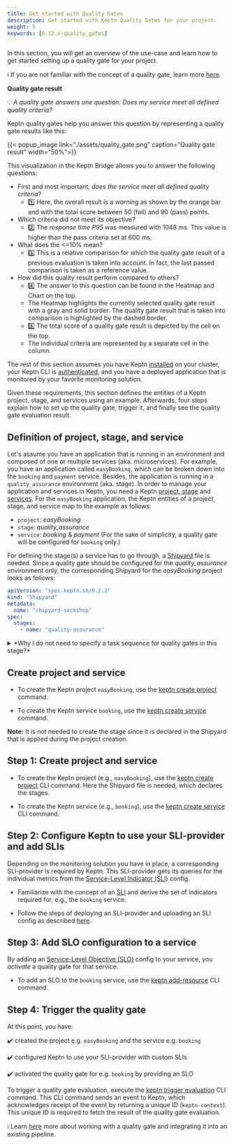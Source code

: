 ```yaml
---
title: Get started with Quality Gates
description: Get started with Keptn Quality Gates for your project.
weight: 5
keywords: [0.12.x-quality_gates]
---
```


In this section, you will get an overview of the use-case and learn how to get started setting up a quality gate for your project.

:information_source: If you are not familiar with the concept of a quality gate, learn more [here](../../../concepts/quality_gates). 

**Quality gate result**

:bulb: *A quality gate answers one question: Does my service meet all defined quality criteria?*

Keptn quality gates help you answer this question by representing a quality gate results like this: 

<!--TODO: Change image and add annotations [1] ... [5] -->

{{< popup_image
  link="./assets/quality_gate.png"
  caption="Quality gate result"
  width="50%">}}

This visualization in the Keptn Bridge allows you to answer the following questions:

* First and most important, *does the service meet all defined quality criteria*? 
  * :one: Here, the overall result is a *warning* as shown by the orange bar and with the total score between 50 (fail) and 90 (pass) points.
* Which criteria did not meet its objective?
  * :two: The *response time P95* was measured with 1048 ms. This value is higher than the pass criteria set at 600 ms.
* What does the <=10% mean? 
  * :three: This is a relative comparison for which the quality gate result of a previous evaluation is taken into account. In fact, the last passed comparison is taken as a reference value.
* How did this quality result perform compared to others? 
  * :four: The answer to this question can be found in the Heatmap and Chart on the top.
  * The Heatmap highlights the currently selected quality gate result with a gray and solid border. The quality gate result that is taken into comparison is highlighted by the dashed border. 
  * :five: The total score of a quality gate result is depicted by the cell on the top.
  * The individual criteria are represented by a separate cell in the column. 

The rest of this section assumes you have Keptn [installed](../../operate/install/) on your cluster, your Keptn CLI is [authenticated](../../operate/install/#authenticate-keptn-cli), and you have a deployed application that is monitored by your favorite monitoring solution.

Given these requirements, this section defines the entities of a Keptn project, stage, and services using an example. Afterwards, four steps explain how to set up the quality gate, trigger it, and finally see the quality gate evaluation result.

## Definition of project, stage, and service

Let's assume you have an application that is running in an environment and composed of one or multiple services (aka. microservices). For example, you have an application called `easyBooking`, which can be broken down into the `booking` and `payment` service. Besides, the application is running in a `quality_assurance` environment (aka. stage).
In order to manage your application and services in Keptn, you need a Keptn [project, stage](../../manage/project/) and [services](../../manage/service).
For the `easyBooking` application, the Keptn entities of a project, stage, and service map to the example as follows:

* `project`: *easyBooking*
* `stage`: *quality_assurance*
* `service`: *booking* & *payment* (For the sake of simplicity, a quality gate will be configured for `booking` only.)

For defining the stage(s) a service has to go through, a [Shipyard](../../manage/shipyard) file is needed. Since a quality gate should be configured for the *quality_assurance* environment only, the corresponding Shipyard for the *easyBooking* project looks as follows:

```yaml
apiVersion: "spec.keptn.sh/0.2.2"
kind: "Shipyard"
metadata:
  name: "shipyard-sockshop"
spec:
  stages:
    - name: "quality-assurance"
```

<details><summary>*Why I do not need to specify a task sequence for quality gates in this stage?*</summary>
<p>

You do not have to define any task sequence in a stage because quality gates (aka. `evaluation`) are a built-in Keptn capability. Hence, there is no need to explicitly add an `evaluation` sequence. However, the explicit form of the above Shipyard file would look as the following one, which behaves the same way: 

```yaml
apiVersion: "spec.keptn.sh/0.2.2"
kind: "Shipyard"
metadata:
  name: "shipyard-sockshop"
spec:
  stages:
    - name: "quality-assurance"
      sequences:
       - name: "evaluation"
         tasks:
         - name: "evaluation"
```

</p>
</details>

## Create project and service

* To create the Keptn project `easyBooking`, use the [keptn create project](../../reference/cli/commands/keptn_create_project/) command.

* To create the Keptn service `booking`, use the [keptn create service](../../reference/cli/commands/keptn_create_service/) command.

**Note:** It is not needed to create the stage since it is declared in the Shipyard that is applied during the project creation. 

## Step 1: Create project and service

* To create the Keptn project (e.g., `easyBooking`), use the [keptn create project](../../reference/cli/commands/keptn_create_project/) CLI command. Here the Shipyard file is needed, which declares the stages.

* To create the Keptn service (e.g., `booking`), use the [keptn create service](../../reference/cli/commands/keptn_create_service/) CLI command.

## Step 2: Configure Keptn to use your SLI-provider and add SLIs

Depending on the monitoring solution you have in place, a corresponding SLI-provider is required by Keptn. This SLI-provider gets its queries for the individual metrics from the [Service-Level Indicator (SLI)](../sli/#service-level-indicator) config. 

* Familiarize with the concept of an [SLI](../sli/#service-level-indicator) and derive the set of indicators required for, e.g., the `booking` service. 

* Follow the steps of deploying an SLI-provider and uploading an SLI config as described [here](../sli-provider/).

## Step 3: Add SLO configuration to a service

By adding an [Service-Level Objective (SLO)](../slo/#service-level-objective) config to your service, you *activate* a quality gate for that service.

* To add an SLO to the `booking` service, use the [keptn add-resource](../../reference/cli/commands/keptn_add-resource/) CLI command.

## Step 4: Trigger the quality gate

At this point, you have:

:heavy_check_mark: created the project e.g. `easyBooking` and the service e.g. `booking`

:heavy_check_mark: configured Keptn to use your SLI-provider with custom SLIs

:heavy_check_mark: activated the quality gate for e.g. `booking` by providing an SLO

To trigger a quality gate evaluation, execute the [keptn trigger evaluation](../../reference/cli/commands/keptn_trigger_evaluation/) CLI command. This CLI command sends an event to Keptn, which acknowledges receipt of the event by returning a unique ID (`keptn-context`). This unique ID is required to fetch the result of the quality gate evaluation.

:information_source: Learn [here](../integration/) more about working with a quality gate and integrating it into an existing pipeline.

